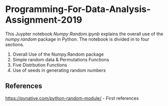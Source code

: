 # Programming-For-Data-Analysis-Assignment-2019

This Juypter notebook *Numpy Random.ipynb* explains the overall use of the *numpy.random* package in Python. The notebook is divided in to four sections.

1. Overall Use of the Numpy.Random package
2. Simple random data & Permutations Functions
3. Five Distrbution Functions
4. Use of seeds in generating random numbers

## References
https://pynative.com/python-random-module/ - First references
